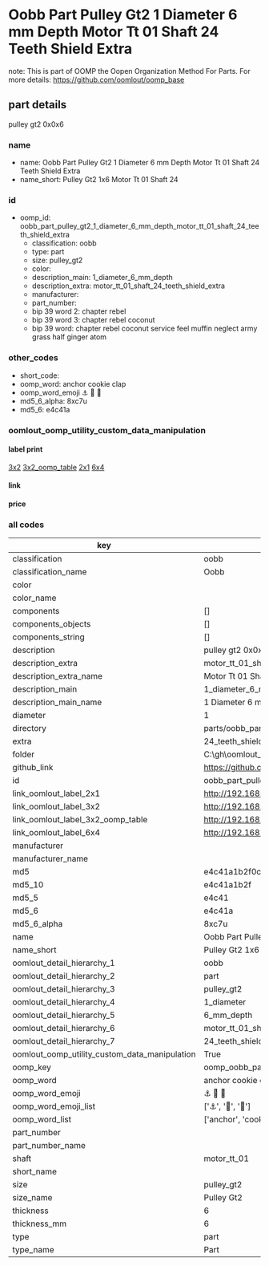 # Oobb Part Pulley Gt2 1 Diameter 6 mm Depth Motor Tt 01 Shaft 24 Teeth Shield Extra  

note: This is part of OOMP the Oopen Organization Method For Parts. For more details: https://github.com/oomlout/oomp_base

##  part details
  



pulley gt2 0x0x6



### name
* name: Oobb Part Pulley Gt2 1 Diameter 6 mm Depth Motor Tt 01 Shaft 24 Teeth Shield Extra
* name_short: Pulley Gt2 1x6 Motor Tt 01 Shaft 24
### id
* oomp_id: oobb_part_pulley_gt2_1_diameter_6_mm_depth_motor_tt_01_shaft_24_teeth_shield_extra
  * classification: oobb
  * type: part
  * size: pulley_gt2
  * color: 
  * description_main: 1_diameter_6_mm_depth
  * description_extra: motor_tt_01_shaft_24_teeth_shield_extra
  * manufacturer: 
  * part_number: 
  * bip 39 word 2: chapter rebel
  * bip 39 word 3: chapter rebel coconut
  * bip 39 word: chapter rebel coconut service feel muffin neglect army grass half ginger atom

### other_codes
* short_code: 
* oomp_word: anchor cookie clap
* oomp_word_emoji :anchor: :cookie: :clap:
* md5_6_alpha: 8xc7u
* md5_6: e4c41a






### oomlout_oomp_utility_custom_data_manipulation
#### label print
[3x2](http://192.168.1.245:1112/?label=oomp%208xc7u)
[3x2_oomp_table](http://192.168.1.108:1112/?label=oomp%208xc7u)
[2x1](http://192.168.1.242:1112/?label=oomp%208xc7u)
[6x4](http://192.168.1.55:1112/?label=oomp%208xc7u)    

#### link

                              

#### price







### all codes 
| key | value |  
| --- | --- |  
| classification | oobb |  
| classification_name | Oobb |  
| color |  |  
| color_name |  |  
| components | [] |  
| components_objects | [] |  
| components_string | [] |  
| description | pulley gt2 0x0x6 |  
| description_extra | motor_tt_01_shaft_24_teeth_shield_extra |  
| description_extra_name | Motor Tt 01 Shaft 24 Teeth Shield Extra |  
| description_main | 1_diameter_6_mm_depth |  
| description_main_name | 1 Diameter 6 mm Depth |  
| diameter | 1 |  
| directory | parts/oobb_part_pulley_gt2_1_diameter_6_mm_depth_motor_tt_01_shaft_24_teeth_shield_extra |  
| extra | 24_teeth_shield |  
| folder | C:\gh\oomlout_oobb_version_4_generated_parts\things\oobb_part_pulley_gt2_1_diameter_6_mm_depth_motor_tt_01_shaft_24_teeth_shield_extra |  
| github_link | https://github.com/oomlout/oomlout_oomp_part_src/tree/main/parts/oobb_part_pulley_gt2_1_diameter_6_mm_depth_motor_tt_01_shaft_24_teeth_shield_extra |  
| id | oobb_part_pulley_gt2_1_diameter_6_mm_depth_motor_tt_01_shaft_24_teeth_shield_extra |  
| link_oomlout_label_2x1 | http://192.168.1.242:1112/?label=oomp%208xc7u |  
| link_oomlout_label_3x2 | http://192.168.1.245:1112/?label=oomp%208xc7u |  
| link_oomlout_label_3x2_oomp_table | http://192.168.1.108:1112/?label=oomp%208xc7u |  
| link_oomlout_label_6x4 | http://192.168.1.55:1112/?label=oomp%208xc7u |  
| manufacturer |  |  
| manufacturer_name |  |  
| md5 | e4c41a1b2f0c128244aa6c4259ecc933 |  
| md5_10 | e4c41a1b2f |  
| md5_5 | e4c41 |  
| md5_6 | e4c41a |  
| md5_6_alpha | 8xc7u |  
| name | Oobb Part Pulley Gt2 1 Diameter 6 mm Depth Motor Tt 01 Shaft 24 Teeth Shield Extra |  
| name_short | Pulley Gt2 1x6 Motor Tt 01 Shaft 24 |  
| oomlout_detail_hierarchy_1 | oobb |  
| oomlout_detail_hierarchy_2 | part |  
| oomlout_detail_hierarchy_3 | pulley_gt2 |  
| oomlout_detail_hierarchy_4 | 1_diameter |  
| oomlout_detail_hierarchy_5 | 6_mm_depth |  
| oomlout_detail_hierarchy_6 | motor_tt_01_shaft |  
| oomlout_detail_hierarchy_7 | 24_teeth_shield_extra |  
| oomlout_oomp_utility_custom_data_manipulation | True |  
| oomp_key | oomp_oobb_part_pulley_gt2_1_diameter_6_mm_depth_motor_tt_01_shaft_24_teeth_shield_extra |  
| oomp_word | anchor cookie clap |  
| oomp_word_emoji | :anchor: :cookie: :clap: |  
| oomp_word_emoji_list | [':anchor:', ':cookie:', ':clap:'] |  
| oomp_word_list | ['anchor', 'cookie', 'clap'] |  
| part_number |  |  
| part_number_name |  |  
| shaft | motor_tt_01 |  
| short_name |  |  
| size | pulley_gt2 |  
| size_name | Pulley Gt2 |  
| thickness | 6 |  
| thickness_mm | 6 |  
| type | part |  
| type_name | Part |  
